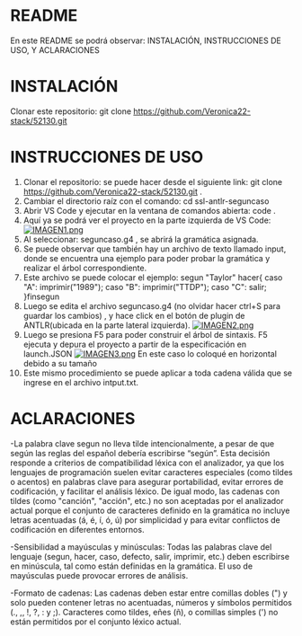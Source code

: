 # README
En este README se podrá observar: INSTALACIÓN, INSTRUCCIONES DE USO, Y ACLARACIONES

# INSTALACIÓN
Clonar este repositorio: git clone https://github.com/Veronica22-stack/52130.git

# INSTRUCCIONES DE USO
1.	Clonar el repositorio: se puede hacer desde el siguiente link: git clone https://github.com/Veronica22-stack/52130.git .
2.	Cambiar el directorio raíz con el comando: cd ssl-antlr-seguncaso
3.	Abrir VS Code y ejecutar en la ventana de comandos abierta: code . 
4.	Aquí ya se podrá ver el proyecto en la parte izquierda de VS Code: 
 [![IMAGEN1.png](https://i.postimg.cc/QNc2zdLN/IMAGEN1.png)](https://postimg.cc/bdNVD8N4)
5.	Al seleccionar: seguncaso.g4 , se abrirá la gramática asignada.
6.	Se puede observar que también hay un archivo de texto llamado input, donde se encuentra una ejemplo para poder probar la gramática y realizar el árbol correspondiente.
7.	Este archivo se puede colocar el ejemplo:
segun "Taylor" hacer{
	caso "A": imprimir("1989");
	caso "B": imprimir("TTDP");
	caso "C": salir;
}finsegun
8.	Luego se edita el archivo seguncaso.g4 (no olvidar hacer ctrl+S para guardar los cambios) , y hace click en el botón de plugin de ANTLR(ubicada en la parte lateral izquierda).
 [![IMAGEN2.png](https://i.postimg.cc/MKxCJJx7/IMAGEN2.png)](https://postimg.cc/HjZZbKrn)
9.	Luego se presiona F5 para poder construir el árbol de sintaxis. F5 ejecuta y depura el proyecto a partir de la especificación en launch.JSON
 [![IMAGEN3.png](https://i.postimg.cc/133b4084/IMAGEN3.png)](https://postimg.cc/2Vg0KZFf)
En este caso lo coloqué en horizontal debido a su tamaño
10.	Este mismo procedimiento se puede aplicar a toda cadena válida que se ingrese en el archivo intput.txt.

# ACLARACIONES
-La palabra clave segun no lleva tilde intencionalmente, a pesar de que según las reglas del español debería escribirse “según”. Esta decisión responde a criterios de compatibilidad léxica con el analizador, ya que los lenguajes de programación suelen evitar caracteres especiales (como tildes o acentos) en palabras clave para asegurar portabilidad, evitar errores de codificación, y facilitar el análisis léxico. De igual modo, las cadenas con tildes (como "canción", "acción", etc.) no son aceptadas por el analizador actual porque el conjunto de caracteres definido en la gramática no incluye letras acentuadas (á, é, í, ó, ú) por simplicidad y para evitar conflictos de codificación en diferentes entornos.

-Sensibilidad a mayúsculas y minúsculas: Todas las palabras clave del lenguaje (segun, hacer, caso, defecto, salir, imprimir, etc.) deben escribirse en minúscula, tal como están definidas en la gramática. El uso de mayúsculas puede provocar errores de análisis.

-Formato de cadenas: Las cadenas deben estar entre comillas dobles (") y solo pueden contener letras no acentuadas, números y símbolos permitidos (., ,, !, ?, : y ;). Caracteres como tildes, eñes (ñ), o comillas simples (') no están permitidos por el conjunto léxico actual.
